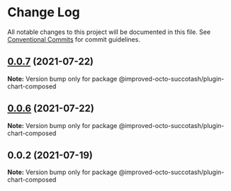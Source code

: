 # Change Log

All notable changes to this project will be documented in this file.
See [Conventional Commits](https://conventionalcommits.org) for commit guidelines.

## [0.0.7](https://github.com/atirekkumar/improved-octo-succotash/compare/@improved-octo-succotash/plugin-chart-composed@0.0.6...@improved-octo-succotash/plugin-chart-composed@0.0.7) (2021-07-22)

**Note:** Version bump only for package @improved-octo-succotash/plugin-chart-composed





## [0.0.6](https://github.com/atirekkumar/improved-octo-succotash/compare/@improved-octo-succotash/plugin-chart-composed@0.0.2...@improved-octo-succotash/plugin-chart-composed@0.0.6) (2021-07-22)

**Note:** Version bump only for package @improved-octo-succotash/plugin-chart-composed





## 0.0.2 (2021-07-19)

**Note:** Version bump only for package @improved-octo-succotash/plugin-chart-composed
